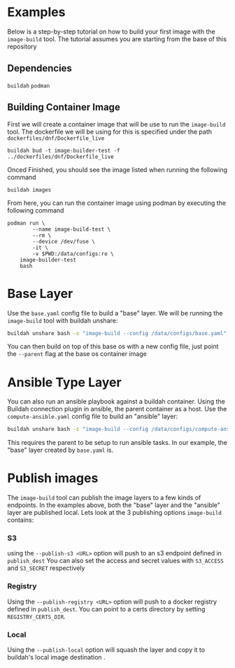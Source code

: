 # Examples
Below is a step-by-step tutorial on how to build your first image with the `image-build` tool. The tutorial assumes you are starting from the base of this repository

## Dependencies
`buildah`
`podman`

## Building Container Image
First we will create a container image that will be use to run the `image-build` tool. The dockerfile we will be using for this is specified under the path `dockerfiles/dnf/Dockerfile_live`
```
buildah bud -t image-builder-test -f ../dockerfiles/dnf/Dockerfile_live
```

Onced Finished, you should see the image listed when running the following command
```
buildah images
```

From here, you can run the container image using podman by executing the following command
```
podman run \
        --name image-build-test \
        --rm \
        --device /dev/fuse \
        -it \
        -v $PWD:/data/configs:ro \
	image-builder-test
	bash
```

# Base Layer

Use the `base.yaml` config file to build a "base" layer. We will be running the `image-build` tool with buildah unshare:
``` bash
buildah unshare bash -c "image-build --config /data/configs/base.yaml"
```

You can then build on top of this base os with a new config file, just point the `--parent` flag at the base os container image


# Ansible Type Layer
You can also run an ansible playbook against a buildah container.  Using the Buildah connection plugin in ansible, the parent container as a host. Use the `compute-ansible.yaml` config file to build an "ansible" layer:
```bash
buildah unshare bash -c "image-build --config /data/configs/compute-ansible.yaml"
```

This requires the parent to be setup to run ansible tasks. In our example, the "base" layer created by `base.yaml` is.


# Publish images
The `image-build` tool can publish the image layers to a few kinds of endpoints. In the examples above, both the "base" layer and the "ansible" layer are published local. Lets look at the 3 publishing options `image-build` contains:

### S3
using the `--publish-s3 <URL>` option will push to an s3 endpoint defined in `publish_dest`
You can also set the access and secret values with `S3_ACCESS` and `S3_SECRET` respectively

### Registry
Using the `--publish-registry <URL>` option will push to a docker registry defined in `publish_dest`. You can point to a certs directory by setting `REGISTRY_CERTS_DIR`.

### Local
Using the `--publish-local` option will squash the layer and copy it to buildah's local image destination .
